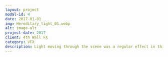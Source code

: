 ```yaml
---
layout: project
modal-id: 4
date: 2017-01-01
img: Hereditary_light_01.webp
alt: image-alt
project-date: 2017
client: 4th Wall FX
category: VFX
description: Light moving through the scene was a regular effect in this film.  In this scene, I was responsible for adding various light effects which required careful masking and a 3D reconstruction of the room.  This allowed the light to accurately move across objects in the room while avoiding as much tedious rotoscoping as possible and reducing time needed for changes.
---
```

